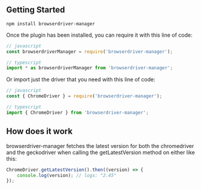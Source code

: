 ## Getting Started

```shell
npm install browserdriver-manager
```

Once the plugin has been installed, you can require it with this line of code:

```javascript
// javascript
const browserdriverManager = require('browserdriver-manager');
```

```typescript
// typescript
import * as browserdriverManager from 'browserdriver-manager';
```

Or import just the driver that you need with this line of code:

```javascript
// javascript
const { ChromeDriver } = require('browserdriver-manager');
```

```typescript
// typescript
import { ChromeDriver } from 'browserdriver-manager';
```

## How does it work
browserdriver-manager fetches the latest version for both the chromedriver and the geckodriver when calling the getLatestVersion method on either like this:

```javascript
ChromeDriver.getLatestVersion().then((version) => {
    console.log(version); // logs: "2.45"
});
```

